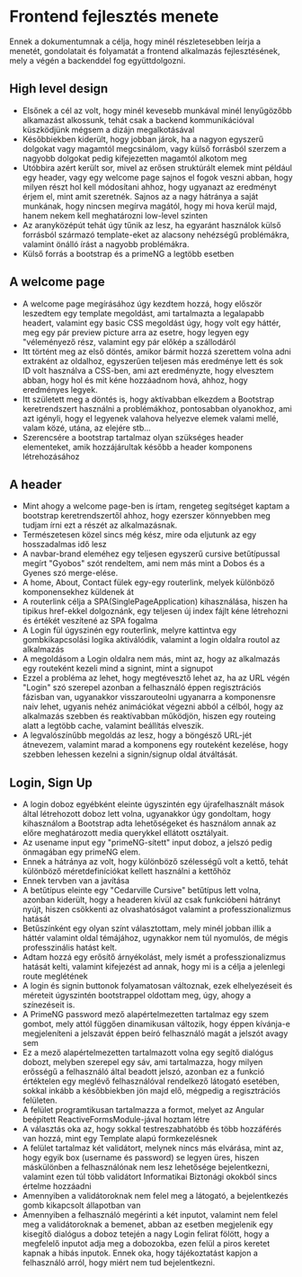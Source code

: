 # Frontend fejlesztés menete
Ennek a dokumentumnak a célja, hogy minél részletesebben leírja a
menetét, gondolatait és folyamatát a frontend alkalmazás fejlesztésének, mely
a végén a backenddel fog együttdolgozni.
## High level design
- Elsőnek a cél az volt, hogy minél kevesebb munkával minél lenyűgözőbb alkamazást alkossunk, tehát csak a backend kommunikációval küszködjünk mégsem a dizájn megalkotásával
- Későbbiekben kiderült, hogy jobban járok, ha a nagyon egyszerű dolgokat vagy magamtól megcsinálom, vagy külső forrásból szerzem a nagyobb dolgokat pedig kifejezetten magamtól alkotom meg
- Utóbbira azért került sor, mivel az erősen struktúrált elemek mint például egy header, vagy egy welcome page sajnos el fogok veszni abban, hogy milyen részt hol kell módosítani ahhoz, hogy ugyanazt az eredményt érjem el, mint amit szeretnék. Sajnos az a nagy hátránya a saját munkának, hogy nincsen megírva magától, hogy mi hova kerül majd, hanem nekem kell meghatározni low-level szinten
- Az aranyközépút tehát úgy tűnik az lesz, ha egyaránt használok külső forrásból származó template-eket az alacsony nehézségű problémákra, valamint önálló írást a nagyobb problémákra.
- Külső forrás a bootstrap és a primeNG a legtöbb esetben
## A welcome page
- A welcome page megírásához úgy kezdtem hozzá, hogy először leszedtem egy template megoldást, ami tartalmazta a legalapabb headert, valamint egy basic CSS megoldást úgy, hogy volt egy háttér, meg egy pár preview picture arra az esetre, hogy legyen egy "véleményező rész, valamint egy pár előkép a szállodáról
- Itt történt meg az első döntés, amikor bármit hozzá szerettem volna adni extraként az oldalhoz, egyszerűen teljesen más eredménye lett és sok ID volt használva a CSS-ben, ami azt eredményzte, hogy elvesztem abban, hogy hol és mit kéne hozzáadnom hová, ahhoz, hogy eredményes legyek.
- Itt született meg a döntés is, hogy aktívabban elkezdem a Bootstrap keretrendszert használni a problémákhoz, pontosabban olyanokhoz, ami azt igényli, hogy el legyenek valahova helyezve elemek valami mellé, valam közé, utána, az elejére stb...
- Szerencsére a bootstrap tartalmaz olyan szükséges header elementeket, amik  hozzájárultak később a header komponens létrehozásához
## A header
- Mint ahogy a welcome page-ben is írtam, rengeteg segítséget kaptam a bootstrap keretrendszertől ahhoz, hogy ezerszer könnyebben meg tudjam írni ezt a részét az alkalmazásnak.
- Természetesen közel sincs még kész, mire oda eljutunk az egy hosszadalmas idő lesz
- A navbar-brand eleméhez egy teljesen egyszerű cursive betűtípussal megírt "Gyobos" szót rendeltem, ami nem más mint a Dobos és a Gyenes szó merge-elése.
- A home, About, Contact fülek egy-egy routerlink, melyek különböző komponensekhez küldenek át
- A routerlink célja a SPA(SinglePageApplication) kihasználása, hiszen ha tipikus href-ekkel dolgoznánk, egy teljesen új index fájlt kéne létrehozni és értékét veszítené az SPA fogalma
- A Login fül úgyszinén egy routerlink, melyre kattintva egy gombkikapcsolási logika aktiválódik, valamint a login oldalra routol az alkalmazás
- A megoldásom a Login oldalra nem más, mint az, hogy az alkalmazás egy routeként kezeli mind a signint, mint a signupot
- Ezzel a probléma az lehet, hogy megtévesztő lehet az, ha az URL végén "Login" szó szerepel azonban a felhasználó éppen regisztrációs fázisban van, ugyanakkor visszarouteolni ugyanarra a komponensre naiv lehet, ugyanis nehéz animációkat végezni abból a célból, hogy az alkalmazás szebben és reaktívabban működjön, hiszen egy routeing alatt a legtöbb cache, valamint beállítás elveszik.
- A legvalószínűbb megoldás az lesz, hogy a böngésző URL-jét átnevezem, valamint marad a komponens egy routeként kezelése, hogy szebben lehessen kezelni a signin/signup oldal átváltását.

## Login, Sign Up
- A login doboz egyébként eleinte úgyszintén egy újrafelhasznált mások által létrehozott doboz lett volna, ugyanakkor úgy gondoltam, hogy kihasználom a Bootstrap adta lehetőségeket és használom annak az előre meghatározott media querykkel ellátott osztályait.
- Az usename input egy "primeNG-sített" input doboz, a jelszó pedig önmagában egy primeNG elem.
- Ennek a hátránya az volt, hogy különböző szélességű volt a kettő, tehát különböző méretdefiníciókat kellett használni a kettőhöz
- Ennek tervben van a javítása
- A betűtípus eleinte egy "Cedarville Cursive" betűtípus lett volna, azonban kiderült, hogy a headeren kívül az csak funkcióbeni hátrányt nyújt, hiszen csökkenti az olvashatóságot valamint a professzionalizmus hatását
- Betűszínként egy olyan színt választottam, mely minél jobban illik a háttér valamint oldal témájához, ugynakkor nem túl nyomulós, de mégis professzinális hatást kelt.
- Adtam hozzá egy erősítő árnyékolást, mely ismét a professzionalizmus hatását kelti, valamint kifejezést ad annak, hogy mi is a célja a jelenlegi route meglétének
- A login és signin buttonok folyamatosan változnak, ezek elhelyezéseit és méreteit úgyszintén bootstrappel oldottam meg, úgy, ahogy a színezéseit is.
- A PrimeNG password mező alapértelmezetten tartalmaz egy szem gombot, mely attól függően dinamikusan változik, hogy éppen kívánja-e megjeleníteni a jelszavát éppen beíró felhasználó magát a jelszót avagy sem
- Ez a mező alapértelmezetten tartalmazott volna egy segítő dialógus dobozt, melyben szerepel egy sáv, ami tartalmazza, hogy milyen erősségű a felhasználó által beadott jelszó, azonban ez a funkció értéktelen egy meglévő felhasználóval rendelkező látogató esetében, sokkal inkább a későbbiekben jön majd elő, mégpedig a regisztrációs felületen.
- A felület programtikusan tartalmazza a formot, melyet az Angular beépített ReactiveFormsModule-jával hoztam létre
- A választás oka az, hogy sokkal testreszabhatóbb és több hozzáférés van hozzá, mint egy Template alapú formkezelésnek
- A felület tartalmaz két validátort, melynek nincs más elvárása, mint az, hogy egyik box (username és password) se legyen üres, hiszen máskülönben a felhasználónak nem lesz lehetősége bejelentkezni, valamint ezen túl több validátort Informatikai Biztonági okokból sincs értelme hozzáadni
- Amennyiben a validátoroknak nem felel meg a látogató, a bejelentkezés gomb kikapcsolt állapotban van
- Amennyiben a felhasználó megérinti a két inputot, valamint nem felel meg a validátoroknak a bemenet, abban az esetben megjelenik egy kisegítő dialógus a doboz tetején a nagy Login felirat fölött, hogy a megfelelő inputot adja meg a dobozokba, ezen felül a piros keretet kapnak a hibás inputok. Ennek oka, hogy tájékoztatást kapjon a felhasználó arról, hogy miért nem tud bejelentkezni.
